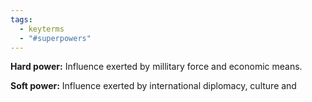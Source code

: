 ```yaml
---
tags:
  - keyterms
  - "#superpowers"
---
```

**Hard power:** Influence exerted by millitary force and economic means.

**Soft power:** Influence exerted by international diplomacy, culture and 